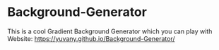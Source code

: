 # Background-Generator
This is a cool Gradient Background Generator which you can play with        
Website: https://yuvany.github.io/Background-Generator/    
